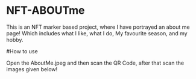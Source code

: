 # NFT-ABOUTme

This is an NFT marker based project, where I have portrayed an about me page! Which includes what I like, what I do, My favourite season, and my hobby.

#How to use

Open the AboutMe.jpeg and then scan the QR Code, after that scan the images given below! 
